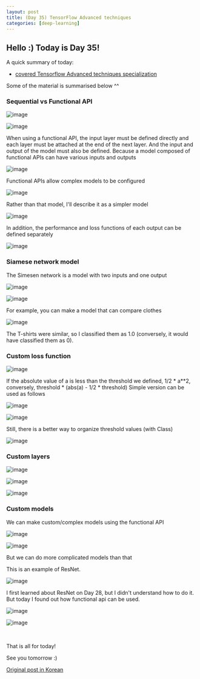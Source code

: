 ```yaml
---
layout: post
title: (Day 35) TensorFlow Advanced techniques
categories: [deep-learning]
---
```


## Hello :) Today is Day 35!
A quick summary of today:
* [covered Tensorflow Advanced techniques specialization](https://www.coursera.org/specializations/tensorflow-advanced-techniques)

Some of the material is summarised below ^^

### Sequential vs Functional API

![image](https://github.com/ivanstudyblog/ivanstudyblog.github.io/assets/167014511/8fef0b0d-76b8-4eb0-96c0-f3c5ff9cc6b1)

![image](https://github.com/ivanstudyblog/ivanstudyblog.github.io/assets/167014511/34683701-0388-4bf3-87f3-5ae84423359d)

When using a functional API, the input layer must be defined directly and each layer must be attached at the end of the next layer. And the input and output of the model must also be defined. Because a model composed of functional APIs can have various inputs and outputs

![image](https://github.com/ivanstudyblog/ivanstudyblog.github.io/assets/167014511/6f16e507-3075-4645-83de-9f76cecf0df5)

Functional APIs allow complex models to be configured

![image](https://github.com/ivanstudyblog/ivanstudyblog.github.io/assets/167014511/2047cec9-b0d8-4103-8110-40da089758c2)

Rather than that model, I'll describe it as a simpler model

![image](https://github.com/ivanstudyblog/ivanstudyblog.github.io/assets/167014511/84b2d7f3-cc17-463b-887c-4210a4af7a4d)

In addition, the performance and loss functions of each output can be defined separately

![image](https://github.com/ivanstudyblog/ivanstudyblog.github.io/assets/167014511/45de1ddc-cbaa-4262-b9a2-d85d9b27ac21)

### Siamese network model

The Simesen network is a model with two inputs and one output

![image](https://github.com/ivanstudyblog/ivanstudyblog.github.io/assets/167014511/089bb742-79a7-4d2d-a322-c9471ae70b0e)

![image](https://github.com/ivanstudyblog/ivanstudyblog.github.io/assets/167014511/3ac8cb86-2623-49d7-a6d7-fbd8ccf6d38e)

For example, you can make a model that can compare clothes

![image](https://github.com/ivanstudyblog/ivanstudyblog.github.io/assets/167014511/23ee0158-c24e-4659-9602-e2d2acf7df94)

The T-shirts were similar, so I classified them as 1.0 (conversely, it would have classified them as 0).

### Custom loss function

![image](https://github.com/ivanstudyblog/ivanstudyblog.github.io/assets/167014511/0ace2766-180b-4606-8553-5ced5b1f75ed)

If the absolute value of a is less than the threshold we defined, 1/2 * a**2, conversely, threshold * (abs(a) - 1/2 * threshold)
Simple version can be used as follows

![image](https://github.com/ivanstudyblog/ivanstudyblog.github.io/assets/167014511/f5dc1aa3-8cd0-4aac-98d4-7857bb3abf70)

![image](https://github.com/ivanstudyblog/ivanstudyblog.github.io/assets/167014511/af761bc9-81cc-4957-93af-35e42b5da08b)

Still, there is a better way to organize threshold values (with Class)

![image](https://github.com/ivanstudyblog/ivanstudyblog.github.io/assets/167014511/8ee9f041-e1d2-45a3-a418-fdceb0c8a0c6)

### Custom layers

![image](https://github.com/ivanstudyblog/ivanstudyblog.github.io/assets/167014511/a0059b93-fbf3-4d3e-9a44-2373c2131b56)

![image](https://github.com/ivanstudyblog/ivanstudyblog.github.io/assets/167014511/547c505c-d6d4-4da2-a83f-c6d94eb17b0b)

![image](https://github.com/ivanstudyblog/ivanstudyblog.github.io/assets/167014511/69b6a530-83c8-4ea9-8174-03143341792b)

### Custom models

We can make custom/complex models using the functional API

![image](https://github.com/ivanstudyblog/ivanstudyblog.github.io/assets/167014511/70853cff-3d0e-4169-9894-1edee5504491)

![image](https://github.com/ivanstudyblog/ivanstudyblog.github.io/assets/167014511/3186d821-f26c-4a43-bfbe-0bbd6a80c266)

But we can do more complicated models than that

This is an example of ResNet. 

![image](https://github.com/ivanstudyblog/ivanstudyblog.github.io/assets/167014511/5239703b-ff2f-4e2d-91ff-8829c8ab4a40)

I first learned about ResNet on Day 28, but I didn't understand how to do it. But today I found out how functional api can be used.

![image](https://github.com/ivanstudyblog/ivanstudyblog.github.io/assets/167014511/cf609946-baed-4e09-913d-c007cb261e21)

![image](https://github.com/ivanstudyblog/ivanstudyblog.github.io/assets/167014511/a3b9e199-5ba5-433d-afc2-f9fdf6080baf)

<br/>

That is all for today!

See you tomorrow :)

[Original post in Korean](https://50daysml.blogspot.com/2024/02/day-35-tensorflow-advanced-techniques.html)
